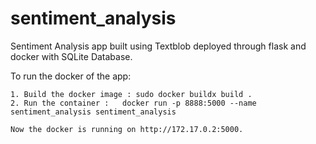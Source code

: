 # sentiment_analysis
Sentiment Analysis app built using Textblob deployed through flask and docker with SQLite Database.

To run the docker of the app:
	
	1. Build the docker image : sudo docker buildx build .
	2. Run the container :   docker run -p 8888:5000 --name sentiment_analysis sentiment_analysis

	Now the docker is running on http://172.17.0.2:5000.




